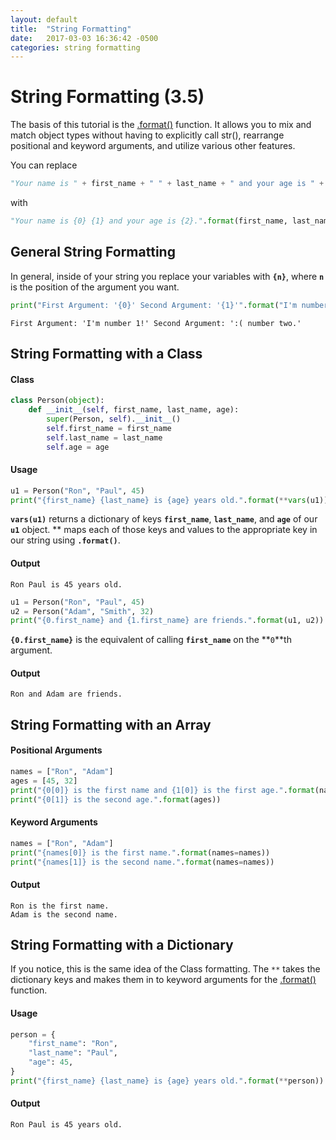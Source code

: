 ```yaml
---
layout: default
title:  "String Formatting"
date:   2017-03-03 16:36:42 -0500
categories: string formatting
---
```


# String Formatting (3.5)
The basis of this tutorial is the [.format()](https://docs.python.org/3/library/string.html#custom-string-formatting) function. It allows you to mix and match object types without having to explicitly call str(), rearrange positional and keyword arguments, and utilize various other features.

You can replace

```python
"Your name is " + first_name + " " + last_name + " and your age is " + str(age) + "."
```

with

```python
"Your name is {0} {1} and your age is {2}.".format(first_name, last_name, age)
```

## General String Formatting

In general, inside of your string you replace your variables with **`{n}`**, where **`n`** is the position of the argument you want.


```python
print("First Argument: '{0}' Second Argument: '{1}'".format("I'm number 1!", ":( number two."))
```

```
First Argument: 'I'm number 1!' Second Argument: ':( number two.'
```

## String Formatting with a Class
#### Class
```python
class Person(object):
    def __init__(self, first_name, last_name, age):
        super(Person, self).__init__()
        self.first_name = first_name
        self.last_name = last_name
        self.age = age
```

#### Usage
```python
u1 = Person("Ron", "Paul", 45)
print("{first_name} {last_name} is {age} years old.".format(**vars(u1)))
```

**`vars(u1)`** returns a dictionary of keys **`first_name`**, **`last_name`**, and **`age`** of our **`u1`** object.
** maps each of those keys and values to the appropriate key in our string using **`.format()`**.

#### Output
```
Ron Paul is 45 years old.
```

```python
u1 = Person("Ron", "Paul", 45)
u2 = Person("Adam", "Smith", 32)
print("{0.first_name} and {1.first_name} are friends.".format(u1, u2))
```

**`{0.first_name}`** is the equivalent of calling **`first_name`** on the **`0`**th argument.

#### Output
```
Ron and Adam are friends.
```

## String Formatting with an Array
#### Positional Arguments
```python
names = ["Ron", "Adam"]
ages = [45, 32]
print("{0[0]} is the first name and {1[0]} is the first age.".format(names, ages))
print("{0[1]} is the second age.".format(ages))
```

#### Keyword Arguments
```python
names = ["Ron", "Adam"]
print("{names[0]} is the first name.".format(names=names))
print("{names[1]} is the second name.".format(names=names))
```
#### Output
```
Ron is the first name.
Adam is the second name.
```


## String Formatting with a Dictionary
If you notice, this is the same idea of the Class formatting.
The `**` takes the dictionary keys and makes them in to keyword arguments for the [.format()](https://docs.python.org/3/library/string.html#custom-string-formatting) function.
#### Usage
```python
person = {
    "first_name": "Ron",
    "last_name": "Paul",
    "age": 45,
}
print("{first_name} {last_name} is {age} years old.".format(**person))
```
#### Output
```
Ron Paul is 45 years old.
```
